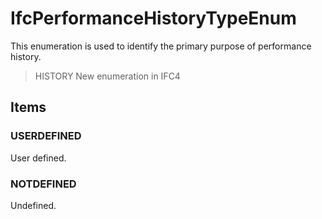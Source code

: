 # IfcPerformanceHistoryTypeEnum

This enumeration is used to identify the primary purpose of performance history.
<!-- end of short definition -->

> HISTORY New enumeration in IFC4

## Items

### USERDEFINED
User defined.

### NOTDEFINED
Undefined.
